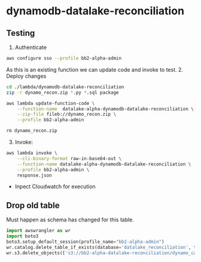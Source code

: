 # dynamodb-datalake-reconciliation

## Testing

1. Authenticate
```bash
aws configure sso --profile bb2-alpha-admin
```
As this is an existing function we can update code and invoke to test.
2. Deploy changes
```bash
cd ./lambda/dynamodb-datalake-reconciliation
zip -r dynamo_recon.zip *.py *.sql package

aws lambda update-function-code \
    --function-name  datalake-alpha-dynamodb-datalake-reconciliation \
    --zip-file fileb://dynamo_recon.zip \
    --profile bb2-alpha-admin

rm dynamo_recon.zip
```

3. Invoke:
```bash
aws lambda invoke \
    --cli-binary-format raw-in-base64-out \
    --function-name datalake-alpha-dynamodb-datalake-reconciliation \
    --profile bb2-alpha-admin \
    response.json
```

- Inpect Cloudwatch for execution

## Drop old table
Must happen as schema has changed for this table.
```python
import awswrangler as wr
import boto3
boto3.setup_default_session(profile_name="bb2-alpha-admin")
wr.catalog.delete_table_if_exists(database='datalake_reconciliation', table='dynamo_cards_recon')
wr.s3.delete_objects(['s3://bb2-alpha-datalake-reconciliation/dynamo_cards_recon/'])
```
